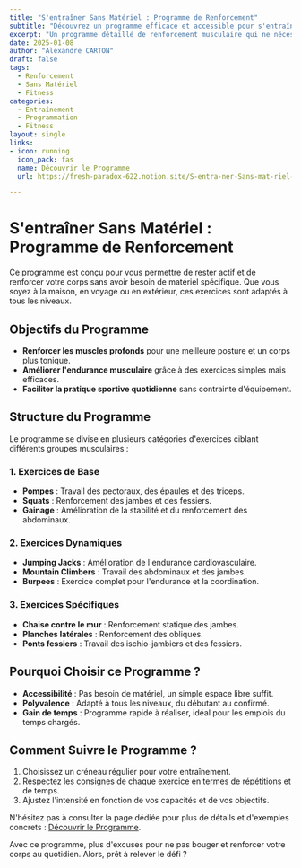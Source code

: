 ```yaml
---
title: "S'entraîner Sans Matériel : Programme de Renforcement"
subtitle: "Découvrez un programme efficace et accessible pour s'entraîner n'importe où, sans matériel."
excerpt: "Un programme détaillé de renforcement musculaire qui ne nécessite aucun équipement. Idéal pour les personnes en déplacement ou souhaitant s'entraîner à domicile."
date: 2025-01-08
author: "Alexandre CARTON"
draft: false
tags:
  - Renforcement
  - Sans Matériel
  - Fitness
categories:
  - Entraînement
  - Programmation
  - Fitness
layout: single
links:
- icon: running
  icon_pack: fas
  name: Découvrir le Programme
  url: https://fresh-paradox-622.notion.site/S-entra-ner-Sans-mat-riel-3040b2031e304b8687fe9d3e285931c1

---
```


# S'entraîner Sans Matériel : Programme de Renforcement

Ce programme est conçu pour vous permettre de rester actif et de renforcer votre corps sans avoir besoin de matériel spécifique. Que vous soyez à la maison, en voyage ou en extérieur, ces exercices sont adaptés à tous les niveaux.

## Objectifs du Programme

- **Renforcer les muscles profonds** pour une meilleure posture et un corps plus tonique.
- **Améliorer l'endurance musculaire** grâce à des exercices simples mais efficaces.
- **Faciliter la pratique sportive quotidienne** sans contrainte d'équipement.

## Structure du Programme

Le programme se divise en plusieurs catégories d'exercices ciblant différents groupes musculaires :

### 1. Exercices de Base
- **Pompes** : Travail des pectoraux, des épaules et des triceps.
- **Squats** : Renforcement des jambes et des fessiers.
- **Gainage** : Amélioration de la stabilité et du renforcement des abdominaux.

### 2. Exercices Dynamiques
- **Jumping Jacks** : Amélioration de l'endurance cardiovasculaire.
- **Mountain Climbers** : Travail des abdominaux et des jambes.
- **Burpees** : Exercice complet pour l'endurance et la coordination.

### 3. Exercices Spécifiques
- **Chaise contre le mur** : Renforcement statique des jambes.
- **Planches latérales** : Renforcement des obliques.
- **Ponts fessiers** : Travail des ischio-jambiers et des fessiers.

## Pourquoi Choisir ce Programme ?

- **Accessibilité** : Pas besoin de matériel, un simple espace libre suffit.
- **Polyvalence** : Adapté à tous les niveaux, du débutant au confirmé.
- **Gain de temps** : Programme rapide à réaliser, idéal pour les emplois du temps chargés.

## Comment Suivre le Programme ?

1. Choisissez un créneau régulier pour votre entraînement.
2. Respectez les consignes de chaque exercice en termes de répétitions et de temps.
3. Ajustez l'intensité en fonction de vos capacités et de vos objectifs.

N'hésitez pas à consulter la page dédiée pour plus de détails et d'exemples concrets : [Découvrir le Programme](https://fresh-paradox-622.notion.site/S-entra-ner-Sans-mat-riel-3040b2031e304b8687fe9d3e285931c1).

Avec ce programme, plus d'excuses pour ne pas bouger et renforcer votre corps au quotidien. Alors, prêt à relever le défi ?

